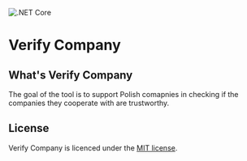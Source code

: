 ![.NET Core](https://github.com/sylwia-it/VerifyCompany/workflows/.NET%20Core/badge.svg?event=push)
<!--/[![Quality Gate Status](https://sonarcloud.io/api/project_badges/measure?project=sylwia-it_VerifyCompany&metric=alert_status)](https://sonarcloud.io/dashboard?id=sylwia-it_VerifyCompany)-->

# Verify Company

## What's Verify Company
The goal of the tool is to support Polish comapnies in checking if the companies they cooperate with are trustworthy.

## License
Verify Company is licenced under the [MIT license](license).
